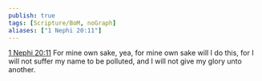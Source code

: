 ```yaml
---
publish: true
tags: [Scripture/BoM, noGraph]
aliases: ["1 Nephi 20:11"]
---
```

[1 Nephi 20:11](https://churchofjesuschrist.org/study/scriptures/bofm/1-ne/20?lang=eng&id=p11#p11) For mine own sake, yea, for mine own sake will I do this, for I will not suffer my name to be polluted, and I will not give my glory unto another.
